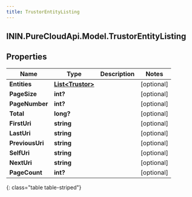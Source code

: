 ```yaml
---
title: TrustorEntityListing
---
```

## ININ.PureCloudApi.Model.TrustorEntityListing

## Properties

|Name | Type | Description | Notes|
|------------ | ------------- | ------------- | -------------|
| **Entities** | [**List&lt;Trustor&gt;**](Trustor.html) |  | [optional] |
| **PageSize** | **int?** |  | [optional] |
| **PageNumber** | **int?** |  | [optional] |
| **Total** | **long?** |  | [optional] |
| **FirstUri** | **string** |  | [optional] |
| **LastUri** | **string** |  | [optional] |
| **PreviousUri** | **string** |  | [optional] |
| **SelfUri** | **string** |  | [optional] |
| **NextUri** | **string** |  | [optional] |
| **PageCount** | **int?** |  | [optional] |
{: class="table table-striped"}


